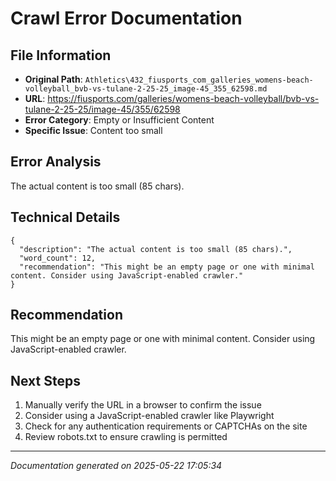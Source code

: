 # Crawl Error Documentation

## File Information
- **Original Path**: `Athletics\432_fiusports_com_galleries_womens-beach-volleyball_bvb-vs-tulane-2-25-25_image-45_355_62598.md`
- **URL**: https://fiusports.com/galleries/womens-beach-volleyball/bvb-vs-tulane-2-25-25/image-45/355/62598
- **Error Category**: Empty or Insufficient Content
- **Specific Issue**: Content too small

## Error Analysis
The actual content is too small (85 chars).

## Technical Details
```
{
  "description": "The actual content is too small (85 chars).",
  "word_count": 12,
  "recommendation": "This might be an empty page or one with minimal content. Consider using JavaScript-enabled crawler."
}
```

## Recommendation
This might be an empty page or one with minimal content. Consider using JavaScript-enabled crawler.

## Next Steps
1. Manually verify the URL in a browser to confirm the issue
2. Consider using a JavaScript-enabled crawler like Playwright
3. Check for any authentication requirements or CAPTCHAs on the site
4. Review robots.txt to ensure crawling is permitted

---
*Documentation generated on 2025-05-22 17:05:34*

